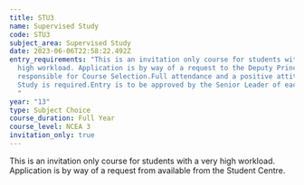 ```yaml
---
title: STU3
name: Supervised Study
code: STU3
subject_area: Supervised Study
date: 2023-06-06T22:58:22.492Z
entry_requirements: "This is an invitation only course for students with a very
  high workload. Application is by way of a request to the Deputy Principal
  responsible for Course Selection.Full attendance and a positive attitude to
  Study is required.Entry is to be approved by the Senior Leader of each house.
  "
year: "13"
type: Subject Choice
course_duration: Full Year
course_level: NCEA 3
invitation_only: true
---
```

This is an invitation only course for students with a very high workload. Application is by way of a request from available from the Student Centre.